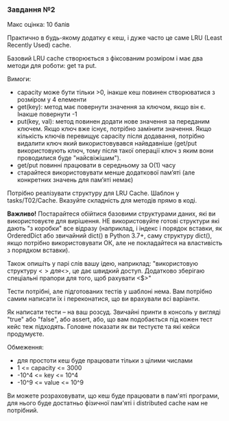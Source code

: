 ### Завдання №2
Макс оцінка: 10 балів

Практично в будь-якому додатку є кеш,
і дуже часто це саме LRU (Least Recently Used) cache.

Базовий LRU cache створюється з фіксованим розміром і має два методи для роботи: get та put.

Вимоги:
* capacity може бути тільки >0, інакше кеш повинен створюватися з розміром у 4 елементи
* get(key): метод має повернути значення за ключом, якщо він є. Інакше повернути -1
* put(key, val): метод повинен додати нове значення за переданим ключем. Якщо ключ вже існує, потрібно замінити значення.
   Якщо кількість ключів перевищує capacity після додавання, потрібно видалити ключ який використовувався найвдавніше (get/put використовують ключ, тому після такої операції ключ з яким вони проводилися буде "найсвіжішим").
* get/put повинні працювати в середньому за O(1) часу
* старайтеся використовувати менше додаткової памʼяті (але конкретних значень для памʼяті немає)

Потрібно реалізувати структуру для LRU Cache. Шаблон у tasks/T02/Cache. Вказуйте складність для методів прямо в коді.

**Важливо!** Постарайтеся обійтися базовими структурами даних, які ви використовуєте для вирішення. 
НЕ використовуйте готові структури які дають "з коробки" все відразу (наприклад, і індекс і порядок вставки, як OrderedDict або звичайний dict() в Python 3.7+, саму структуру dict(), якщо потрібно використовувати ОК, але не покладайтеся на властивість з порядком вставки).

Також опишіть у парі слів вашу ідею, наприклад: "використовую структуру <$> для <$>, це дає швидкий доступ. Додатково зберігаю спеціальні прапори для того, щоб рахувати <$>"

Тести потрібні, але підготованих тестів у шаблоні нема. Вам потрібно самим написати їх і переконатися, що ви врахували всі варіанти.

Як написати тести – на ваш розсуд. Звичайні принти в консоль у вигляді "true" або "false", або assert, або, що вам подобається під кожен тест кейс теж підходять. 
Головне показати як ви тестуєте та які кейси продумуєте.

Обмеження:
* для простоти кеш буде працювати тільки з цілими числами
* 1 <= capacity <= 3000
* -10^4 <= key <= 10^4
* -10^9 <= value <= 10^9

Ви можете розраховувати, що кеш буде працювати в пам'яті програми, для нього буде достатньо фізичної пам'яті і distributed cache нам не потрібний.